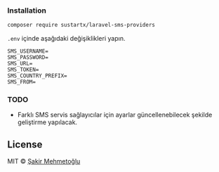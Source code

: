 
### Installation
```bash
composer require sustartx/laravel-sms-providers
```
`.env` içinde aşağıdaki değişiklikleri yapın.
```dotenv
SMS_USERNAME=
SMS_PASSWORD=
SMS_URL=
SMS_TOKEN=
SMS_COUNTRY_PREFIX=
SMS_FROM=
```

### TODO
- Farklı SMS servis sağlayıcılar için ayarlar güncellenebilecek şekilde geliştirme yapılacak.

## License
MIT © [Şakir Mehmetoğlu](https://github.com/sustartx/jwt-redis-multi-auth/blob/master/LICENSE)
